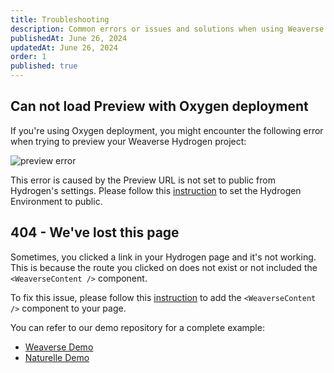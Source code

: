 ```yaml
---
title: Troubleshooting
description: Common errors or issues and solutions when using Weaverse Studio.
publishedAt: June 26, 2024
updatedAt: June 26, 2024
order: 1
published: true
---
```


## Can not load Preview with Oxygen deployment

If you're using Oxygen deployment, you might encounter the following error when trying to preview your Weaverse Hydrogen project:

![preview error](https://cdn.shopify.com/s/files/1/0838/0052/3057/files/preview_not_load.jpg?v=1719390592)

This error is caused by the Preview URL is not set to public from Hydrogen's settings. Please follow this [instruction](https://weaverse.io/docs/deployment/oxygen#publish-your-storefront--update-weaverse-preview-url) to set the Hydrogen Environment to public.

## 404 - We've lost this page

Sometimes, you clicked a link in your Hydrogen page and it's not working. This is because the route you clicked on does not exist or not included the `<WeaverseContent />` component.

To fix this issue, please follow this [instruction](https://weaverse.io/docs/guides/rendering-page) to add the `<WeaverseContent />` component to your page.

You can refer to our demo repository for a complete example:

- [Weaverse Demo](https://github.com/Weaverse/pilot)
- [Naturelle Demo](https://github.com/Weaverse/naturelle)
